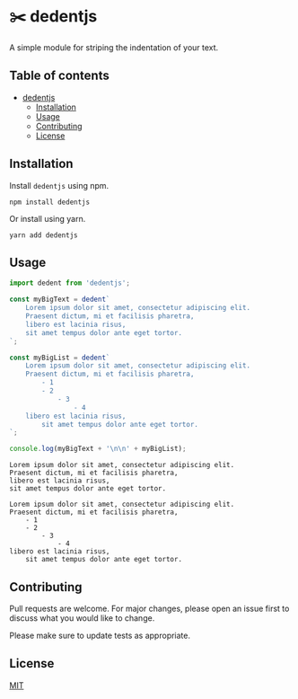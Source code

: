 # :scissors: dedentjs

A simple module for striping the indentation of your text.

## Table of contents
- [dedentjs](#scissors-dedentjs)
  - [Installation](#installation)
  - [Usage](#usage)
  - [Contributing](#contributing)
  - [License](#license)

## Installation

Install `dedentjs` using npm.

```shell
npm install dedentjs
```

Or install using yarn.

```shell
yarn add dedentjs
```

## Usage

```JavaScript
import dedent from 'dedentjs';

const myBigText = dedent`
    Lorem ipsum dolor sit amet, consectetur adipiscing elit.
    Praesent dictum, mi et facilisis pharetra,
    libero est lacinia risus,
    sit amet tempus dolor ante eget tortor.
`;

const myBigList = dedent`
    Lorem ipsum dolor sit amet, consectetur adipiscing elit.
    Praesent dictum, mi et facilisis pharetra,
        - 1
        - 2
            - 3
                - 4
    libero est lacinia risus,
        sit amet tempus dolor ante eget tortor.
`;

console.log(myBigText + '\n\n' + myBigList);
```

```
Lorem ipsum dolor sit amet, consectetur adipiscing elit.
Praesent dictum, mi et facilisis pharetra,
libero est lacinia risus,
sit amet tempus dolor ante eget tortor.

Lorem ipsum dolor sit amet, consectetur adipiscing elit.
Praesent dictum, mi et facilisis pharetra,
    - 1
    - 2
        - 3
            - 4
libero est lacinia risus,
    sit amet tempus dolor ante eget tortor.
```

## Contributing
Pull requests are welcome. For major changes, please open an issue first to discuss what you would like to change.

Please make sure to update tests as appropriate.

## License
[MIT](https://choosealicense.com/licenses/mit/)
